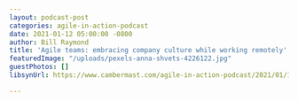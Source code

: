 ```yaml
---
layout: podcast-post
categories: agile-in-action-podcast
date: 2021-01-12 05:00:00 -0800
author: Bill Raymond
title: 'Agile teams: embracing company culture while working remotely'
featuredImage: "/uploads/pexels-anna-shvets-4226122.jpg"
guestPhotos: []
libsynUrl: https://www.cambermast.com/agile-in-action-podcast/2021/01/12/agile-teams-embracing-company-culture-while-working-remotely.html

---
```


